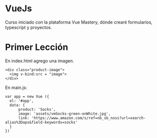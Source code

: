 # VueJs
Curso iniciado con la plataforma Vue Mastery, dónde crearé formularios, typescript y proyectos.

# Primer Lección
En index.html agrego una imagen.

```
<div class="product-image">
  <img v-bind:src = "image">  
</div>
```

<p>En main.js:</p>

```
var app = new Vue ({
  el: '#app',
  data: {
      product: 'Socks',
      image: 'assets/vmSocks-green-onWhite.jpg',
      link: 'https://www.amazon.com/s/ref=nb_sb_noss?url=search-alias%3Daps&field-keywords=socks'
  }
})
```
